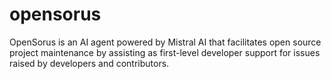 # opensorus
OpenSorus is an AI agent powered by Mistral AI that facilitates open source project maintenance by assisting as first-level developer support for issues raised by developers and contributors.
